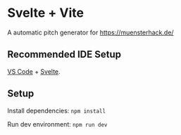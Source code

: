 # Svelte + Vite

A automatic pitch generator for https://muensterhack.de/

## Recommended IDE Setup

[VS Code](https://code.visualstudio.com/) + [Svelte](https://marketplace.visualstudio.com/items?itemName=svelte.svelte-vscode).

## Setup

Install dependencies: `npm install`

Run dev environment: `npm run dev`
